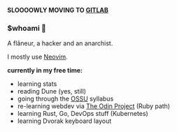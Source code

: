 **SLOOOOWLY MOVING TO [GITLAB](https://gitlab.com/docherak)**

### $whoami :turtle:

A flâneur, a hacker and an anarchist.

I mostly use [Neovim](https://neovim.io/).

**currently in my free time:**
- learning stats
- reading Dune (yes, still)
- going through the [OSSU](https://github.com/ossu/computer-science) syllabus
- re-learning webdev via [The Odin Project](https://theodinproject.com/) (Ruby path)
- learning Rust, Go, DevOps stuff (Kubernetes)
- learning Dvorak keyboard layout

<!--
[![Top Langs](https://github-readme-stats.vercel.app/api/top-langs/?username=docherak&hide=makefile,jupyter%20notebook&layout=compact)](https://github.com/anuraghazra/github-readme-stats)
-->
<!--
**docherak/docherak** is a ✨ _special_ ✨ repository because its `README.md` (this file) appears on your GitHub profile.

Here are some ideas to get you started:

- 🔭 I’m currently working on ...
- 🌱 I’m currently learning ...
- 👯 I’m looking to collaborate on ...
- 🤔 I’m looking for help with ...
- 💬 Ask me about ...
- 📫 How to reach me: ...
- 😄 Pronouns: ...
- ⚡ Fun fact: ...
-->
